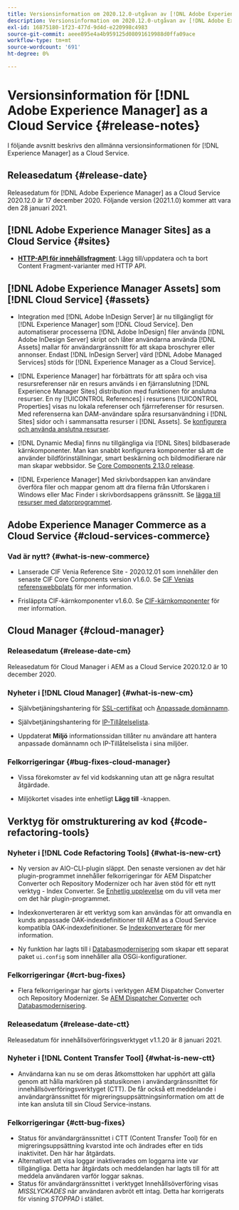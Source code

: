 ```yaml
---
title: Versionsinformation om 2020.12.0-utgåvan av [!DNL Adobe Experience Manager] as a Cloud Service.
description: Versionsinformation om 2020.12.0-utgåvan av [!DNL Adobe Experience Manager] as a Cloud Service.
exl-id: 16875180-1f23-477d-9d4d-e220998c4983
source-git-commit: aeee895e4a4b959125d08091619988d0ffa09ace
workflow-type: tm+mt
source-wordcount: '691'
ht-degree: 0%

---
```


# Versionsinformation för [!DNL Adobe Experience Manager] as a Cloud Service {#release-notes}

I följande avsnitt beskrivs den allmänna versionsinformationen för [!DNL Experience Manager] as a Cloud Service.

## Releasedatum {#release-date}

Releasedatum för [!DNL Adobe Experience Manager] as a Cloud Service 2020.12.0 är 17 december 2020.
Följande version (2021.1.0) kommer att vara den 28 januari 2021.

## [!DNL Adobe Experience Manager Sites] as a Cloud Service {#sites}

* **[HTTP-API för innehållsfragment](/help/assets/content-fragments/assets-api-content-fragments.md)**: Lägg till/uppdatera och ta bort Content Fragment-varianter med HTTP API.

## [!DNL Adobe Experience Manager Assets] som [!DNL Cloud Service] {#assets}

* Integration med [!DNL Adobe InDesign Server] är nu tillgängligt för [!DNL Experience Manager] som [!DNL Cloud Service]. Den automatiserar processerna [!DNL Adobe InDesign] filer använda [!DNL Adobe InDesign Server] skript och låter användarna använda [!DNL Assets] mallar för användargränssnitt för att skapa broschyrer eller annonser. Endast [!DNL InDesign Server] värd [!DNL Adobe Managed Services] stöds för [!DNL Experience Manager as a Cloud Service]. <!-- TBD: Add link to article. -->

* [!DNL Experience Manager] har förbättrats för att spåra och visa resursreferenser när en resurs används i en fjärranslutning [!DNL Experience Manager Sites] distribution med funktionen för anslutna resurser. En ny [!UICONTROL References] i resursens [!UICONTROL Properties] visas nu lokala referenser och fjärrreferenser för resursen. Med referenserna kan DAM-användare spåra resursanvändning i [!DNL Sites] sidor och i sammansatta resurser i [!DNL Assets]. Se [konfigurera och använda anslutna resurser](/help/assets/use-assets-across-connected-assets-instances.md).

* [!DNL Dynamic Media] finns nu tillgängliga via [!DNL Sites] bildbaserade kärnkomponenter. Man kan snabbt konfigurera komponenter så att de använder bildförinställningar, smart beskärning och bildmodifierare när man skapar webbsidor. Se [Core Components 2.13.0 release](https://github.com/adobe/aem-core-wcm-components/releases/tag/core.wcm.components.reactor-2.13.0).

* [!DNL Experience Manager] Med skrivbordsappen kan användare överföra filer och mappar genom att dra filerna från Utforskaren i Windows eller Mac Finder i skrivbordsappens gränssnitt. Se [lägga till resurser med datorprogrammet](https://experienceleague.adobe.com/docs/experience-manager-desktop-app/using/using.html#upload-and-add-new-assets-to-aem).

## Adobe Experience Manager Commerce as a Cloud Service {#cloud-services-commerce}

### Vad är nytt? {#what-is-new-commerce}

* Lanserade CIF Venia Reference Site - 2020.12.01 som innehåller den senaste CIF Core Components version v1.6.0. Se [CIF Venias referenswebbplats](https://github.com/adobe/aem-cif-guides-venia/releases/tag/venia-2020.12.01) för mer information.

* Frisläppta CIF-kärnkomponenter v1.6.0. Se [CIF-kärnkomponenter](https://github.com/adobe/aem-core-cif-components/releases/tag/core-cif-components-reactor-1.6.0) för mer information.

## Cloud Manager {#cloud-manager}

### Releasedatum {#release-date-cm}

Releasedatum för Cloud Manager i AEM as a Cloud Service 2020.12.0 är 10 december 2020.

### Nyheter i [!DNL Cloud Manager] {#what-is-new-cm}

* Självbetjäningshantering för [SSL-certifikat](/help/implementing/cloud-manager/managing-ssl-certifications/introduction.md) och [Anpassade domännamn](/help/implementing/cloud-manager/custom-domain-names/introduction.md).

* Självbetjäningshantering för [IP-Tillåtelselista](/help/implementing/cloud-manager/ip-allow-lists/introduction.md).

* Uppdaterat **Miljö** informationssidan tillåter nu användare att hantera anpassade domännamn och IP-Tillåtelselista i sina miljöer.

### Felkorrigeringar {#bug-fixes-cloud-manager}

* Vissa förekomster av fel vid kodskanning utan att ge några resultat åtgärdade.

* Miljökortet visades inte enhetligt **Lägg till** -knappen.

## Verktyg för omstrukturering av kod {#code-refactoring-tools}

### Nyheter i [!DNL Code Refactoring Tools] {#what-is-new-crt}

* Ny version av AIO-CLI-plugin släppt. Den senaste versionen av det här plugin-programmet innehåller felkorrigeringar för AEM Dispatcher Converter och Repository Modernizer och har även stöd för ett nytt verktyg - Index Converter. Se [Enhetlig upplevelse](https://experienceleague.adobe.com/docs/experience-manager-cloud-service/moving/refactoring-tools/unified-experience.html?lang=en#benefits) om du vill veta mer om det här plugin-programmet.

* Indexkonverteraren är ett verktyg som kan användas för att omvandla en kunds anpassade OAK-indexdefinitioner till AEM as a Cloud Service kompatibla OAK-indexdefinitioner. Se [Indexkonverterare](https://github.com/adobe/aem-cloud-service-source-migration/tree/master/packages/index-converter) för mer information.

* Ny funktion har lagts till i [Databasmodernisering](https://github.com/adobe/aem-cloud-service-source-migration/tree/master/packages/repository-modernizer) som skapar ett separat paket `ui.config` som innehåller alla OSGi-konfigurationer.

### Felkorrigeringar {#crt-bug-fixes}

* Flera felkorrigeringar har gjorts i verktygen AEM Dispatcher Converter och Repository Modernizer. Se [AEM Dispatcher Converter](https://github.com/adobe/aem-cloud-service-source-migration/tree/master/packages/dispatcher-converter) och [Databasmodernisering](https://github.com/adobe/aem-cloud-service-source-migration/tree/master/packages/repository-modernizer).

### Releasedatum {#release-date-ctt}

Releasedatum för innehållsöverföringsverktyget v1.1.20 är 8 januari 2021.

### Nyheter i [!DNL Content Transfer Tool] {#what-is-new-ctt}

* Användarna kan nu se om deras åtkomsttoken har upphört att gälla genom att hålla markören på statusikonen i användargränssnittet för innehållsöverföringsverktyget (CTT). De får också ett meddelande i användargränssnittet för migreringsuppsättningsinformation om att de inte kan ansluta till sin Cloud Service-instans.

### Felkorrigeringar {#ctt-bug-fixes}

* Status för användargränssnittet i CTT (Content Transfer Tool) för en migreringsuppsättning kvarstod inte och ändrades efter en tids inaktivitet. Den här har åtgärdats.
* Alternativet att visa loggar inaktiverades om loggarna inte var tillgängliga. Detta har åtgärdats och meddelanden har lagts till för att meddela användaren varför loggar saknas.
* Status för användargränssnittet i verktyget Innehållsöverföring visas *MISSLYCKADES* när användaren avbröt ett intag. Detta har korrigerats för visning *STOPPAD* i stället.
